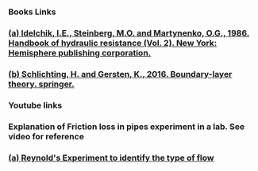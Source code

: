### Books Links<br>
### <a href="https://www.google.co.in/books/edition/Boundary_Layer_Theory/bOUyDQAAQBAJ"> (a) Idelchik, I.E., Steinberg, M.O. and Martynenko, O.G., 1986. Handbook of hydraulic resistance (Vol. 2). New York: Hemisphere publishing corporation.</a><br>
### <a href="https://www.google.co.in/books/edition/Boundary_Layer_Theory/bOUyDQAAQBAJ?hl=en&gbpv=1&dq=Determination+of+Friction+Coefficient+of+pipe+at+various+Flow+Conditions+(Reynold%E2%80%99s+Number)+books&printsec=frontcover">(b) Schlichting, H. and Gersten, K., 2016. Boundary-layer theory. springer.</a><br>

### Youtube links<br> 
### Explanation of Friction loss in pipes experiment in a lab. See video for reference <br>
### <a href="https://youtu.be/KDCtmq3q6_c?si=DJ-2UmrBj8JHH0Xn">  (a) Reynold's Experiment to identify the type of flow</a><br>

